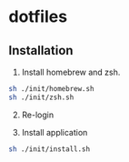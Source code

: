 # dotfiles

## Installation

1. Install homebrew and zsh.

``` sh
sh ./init/homebrew.sh
sh ./init/zsh.sh
```

2. Re-login

3. Install application

```sh
sh ./init/install.sh
```
